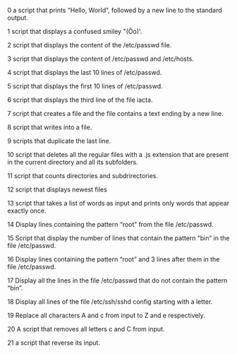 0 a script that prints “Hello, World”, followed by a new line to the standard output.

1 script that displays a confused smiley "(Ôo)'.

2 script that displays the content of the /etc/passwd file.

3 script that displays the content of /etc/passwd and /etc/hosts.

4 script that displays the last 10 lines of /etc/passwd.

5 script that displays the first 10 lines of /etc/passwd.

6 script that displays the third line of the file iacta.

7 script that creates a file and the file contains a text ending by a new line.

8 script that writes into a file.

9 scripts that duplicate the last line.

10 script that deletes all the regular files with a .js extension that are present in the current directory and all its subfolders.

11 script that counts directories and subdrirectories.

12 script that displays newest files

13 script that takes a list of words as input and prints only words that appear exactly once.

14 Display lines containing the pattern “root” from the file /etc/passwd.

15 Script that display the number of lines that contain the pattern “bin” in the file /etc/passwd.

16 Display lines containing the pattern “root” and 3 lines after them in the file /etc/passwd.

17 Display all the lines in the file /etc/passwd that do not contain the pattern “bin”.

18 Display all lines of the file /etc/ssh/sshd config starting with a letter.

19 Replace all characters A and c from input to Z and e respectively.

20 A script that removes all letters c and C from input.

21 a script that reverse its input.
